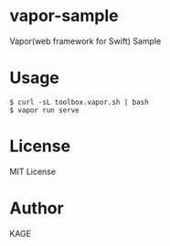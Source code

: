 # vapor-sample
Vapor(web framework for Swift) Sample


# Usage
```
$ curl -sL toolbox.vapor.sh | bash
$ vapor run serve
```


# License
MIT License


# Author
KAGE
